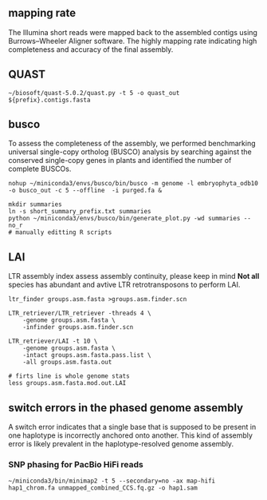 ## mapping rate

The Illumina short reads were mapped back to the assembled contigs using Burrows–Wheeler Aligner software. The highly mapping rate indicating high completeness and accuracy of the final assembly.


## QUAST

```
~/biosoft/quast-5.0.2/quast.py -t 5 -o quast_out ${prefix}.contigs.fasta
```

## busco

To assess the completeness of the assembly, we performed benchmarking universal single-copy ortholog (BUSCO) analysis by searching against the conserved single-copy
genes in plants and identified the number of complete BUSCOs.

```
nohup ~/miniconda3/envs/busco/bin/busco -m genome -l embryophyta_odb10 -o busco_out -c 5 --offline  -i purged.fa &

mkdir summaries
ln -s short_summary_prefix.txt summaries
python ~/miniconda3/envs/busco/bin/generate_plot.py -wd summaries --no_r
# manually editting R scripts
```
## LAI 

LTR assembly index assess assembly continuity, please keep in mind **Not all** species has abundant and avtive LTR retrotransposons to perform LAI. 

```
ltr_finder groups.asm.fasta >groups.asm.finder.scn
				
LTR_retriever/LTR_retriever -threads 4 \
	-genome groups.asm.fasta \
	-infinder groups.asm.finder.scn

LTR_retriever/LAI -t 10 \
	-genome groups.asm.fasta \
	-intact groups.asm.fasta.pass.list \
	-all groups.asm.fasta.out

# firts line is whole genome stats
less groups.asm.fasta.mod.out.LAI
```

## switch errors in the phased genome assembly

A switch error indicates that a single base that is supposed to be present in one haplotype is incorrectly anchored onto another. This kind of assembly error is likely prevalent in the haplotype-resolved genome assembly.

### SNP phasing for PacBio HiFi reads

```
~/miniconda3/bin/minimap2 -t 5 --secondary=no -ax map-hifi hap1_chrom.fa unmapped_combined_CCS.fq.gz -o hap1.sam 


```
